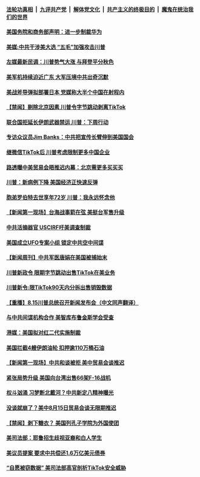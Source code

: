 

####  [法轮功真相](../../../../basic/blob/master/README.md?t=08180031) &nbsp;|&nbsp; [九评共产党](../../../../9ping.md/blob/master/README.md?t=08180031) &nbsp;|&nbsp; [解体党文化](../../../../jtdwh.md/blob/master/README.md?t=08180031)  &nbsp;|&nbsp; [共产主义的终极目的](../../../../gczydzjmd.md/blob/master/README.md?t=08180031) &nbsp;|&nbsp; [魔鬼在统治我们的世界](../../../../mgztzwmdsj.md/blob/master/README.md?t=08180031) 

#### [美国务院和商务部声明：进一步制裁华为](../pages/prog203/a102920117.md?t=08180031) 

#### [美媒:中共干涉美大选 “五毛”加强攻击川普](../pages/prog203/a102920059.md?t=08180031) 

#### [左媒最新民调：川普势气大涨 与拜登平分秋色](../pages/prog203/a102920069.md?t=08180031) 

#### [美军机持续迫近广东 大军压境中共出奇沉默](../pages/prog203/a102919849.md?t=08180031) 

#### [美战斧导弹拟部署日本 党媒称大半个中国在射程内](../pages/prog203/a102919796.md?t=08180031) 

#### [【禁闻】剔除北京因素 川普令字节跳动剥离TikTok](../pages/prog203/a102919604.md?t=08180031) 

#### [联合国拒延长伊朗武器禁运 川普：下周行动](../pages/prog203/a102919545.md?t=08180031) 

#### [专访众议员Jim Banks：中共把宣传长臂伸到美国国会](../pages/prog203/a102919490.md?t=08180031) 

#### [继微信TikTok后 川普考虑限制更多中国企业](../pages/prog203/a102919534.md?t=08180031) 

#### [路透曝中美贸易会晤推迟内幕：北京需更多买买买](../pages/prog203/a102919505.md?t=08180031) 

#### [川普：新病例下降 美国经济正快速反弹](../pages/prog203/a102919485.md?t=08180031) 

#### [胞弟罗伯特去世享年72岁 川普：我永远怀念他](../pages/prog203/a102919372.md?t=08180031) 

#### [【新闻第一现场】台海战事箭在弦 美挺台军售升级](../pages/prog203/a102919344.md?t=08180031) 

#### [中共活摘器官 USCIRF吁美调查制裁](../pages/prog203/a102919322.md?t=08180031) 

#### [美国成立UFO专案小组 锁定中共空中间谍](../pages/prog203/a102919296.md?t=08180031) 

#### [【新闻周刊】中共军医唐娟在美国被捕始末](../pages/prog203/a102919103.md?t=08180031) 

#### [川普新政令 限期字节跳动出售TikTok在美业务](../pages/prog203/a102919083.md?t=08180031) 

#### [川普新令:限TikTok90天内分拆出售销毁数据](../pages/prog203/a102919036.md?t=08180031) 

#### [【重播】8.15川普总统召开新闻发布会（中文同声翻译）](../pages/prog203/a102919052.md?t=08180031) 

#### [与中共间谍机构合作 美智库布鲁金斯学会受查](../pages/prog203/a102918858.md?t=08180031) 

#### [港媒：美国拟对红二代实施制裁](../pages/prog203/a102918765.md?t=08180031) 

#### [美国拦截4艘伊朗油轮 扣押逾110万桶石油](../pages/prog203/a102918706.md?t=08180031) 

#### [【新闻第一现场】中共和谈被拒 美中贸易会谈推迟](../pages/prog203/a102918694.md?t=08180031) 

#### [紧张局势升级 美国向台湾出售66架F-16战机](../pages/prog203/a102918548.md?t=08180031) 

#### [权斗汹涌 习梦断北戴河？中共新定八精神曝光](../pages/prog203/a102918525.md?t=08180031) 

#### [没谈就崩了？美中8月15日贸易会谈无限期推迟](../pages/prog203/a102918435.md?t=08180031) 

#### [【禁闻】剥下糖衣？ 美国列孔子学院为外国使团](../pages/prog203/a102918372.md?t=08180031) 

#### [美司法部：耶鲁招生歧视亚裔和白人学生](../pages/prog203/a102918359.md?t=08180031) 

#### [美议员提案 要求中共偿还1.6万亿美元债券](../pages/prog203/a102918301.md?t=08180031) 

#### [“自愿被窃数据” 美司法部高官剖析TikTok安全威胁](../pages/prog203/a102918124.md?t=08180031) 

